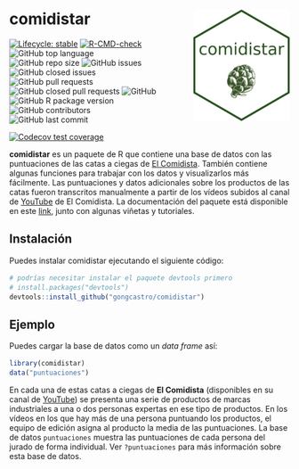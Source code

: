 
<!-- README.md is generated from README.Rmd. Please edit that file -->

# comidistar <img src='man/figures/logo.png' align="right" style="float:right; height:200px; margin-left:10%;"/>

<!-- badges: start -->

[![Lifecycle:
stable](https://img.shields.io/badge/lifecycle-stable-brightgreen.svg)](https://lifecycle.r-lib.org/articles/stages.html#stable)
[![R-CMD-check](https://github.com/gongcastro/comidistar/workflows/R-CMD-check/badge.svg)](https://github.com/gongcastro/comidistar/actions)
![GitHub top
language](https://img.shields.io/github/languages/top/gongcastro/comidistar)
![GitHub repo
size](https://img.shields.io/github/repo-size/gongcastro/comidistar)
![GitHub
issues](https://img.shields.io/github/issues/gongcastro/comidistar)
![GitHub closed
issues](https://img.shields.io/github/issues-closed/gongcastro/comidistar)
![GitHub pull
requests](https://img.shields.io/github/issues-pr/gongcastro/comidistar)
![GitHub closed pull
requests](https://img.shields.io/github/issues-pr-closed/gongcastro/comidistar)
![GitHub](https://img.shields.io/github/license/gongcastro/comidistar)
![GitHub R package
version](https://img.shields.io/github/r-package/v/gongcastro/comidistar)
![GitHub
contributors](https://img.shields.io/github/contributors/gongcastro/comidistar)
![GitHub last
commit](https://img.shields.io/github/last-commit/gongcastro/comidistar)

[![Codecov test
coverage](https://codecov.io/gh/gongcastro/comidistar/branch/master/graph/badge.svg)](https://codecov.io/gh/gongcastro/comidistar?branch=master)
<!-- badges: end -->

**comidistar** es un paquete de R que contiene una base de datos con las
puntuaciones de las catas a ciegas de [El
Comidista](https://elcomidista.elpais.com/). También contiene algunas
funciones para trabajar con los datos y visualizarlos más fácilmente.
Las puntuaciones y datos adicionales sobre los productos de las catas
fueron transcritos manualmente a partir de los vídeos subidos al canal
de [YouTube](https://www.youtube.com/channel/UCoIJrrwXy_mlr1WkC4vaTnA)
de El Comidista. La documentación del paquete está disponible en este
[link](https://gongcastro.github.io/comidistar/), junto con algunas
viñetas y tutoriales.

## Instalación

Puedes instalar comidistar ejecutando el siguiente código:

``` r
# podrías necesitar instalar el paquete devtools primero
# install.packages("devtools")
devtools::install_github("gongcastro/comidistar")
```

## Ejemplo

Puedes cargar la base de datos como un *data frame* así:

``` r
library(comidistar)
data("puntuaciones")
```

En cada una de estas catas a ciegas de **El Comidista** (disponibles en
su canal de
[YouTube](https://www.youtube.com/channel/UCoIJrrwXy_mlr1WkC4vaTnA)) se
presenta una serie de productos de marcas industriales a una o dos
personas expertas en ese tipo de productos. En los vídeos en los que hay
más de una persona puntuando los productos, el equipo de edición asigna
al producto la media de las puntuaciones. La base de datos
`puntuaciones` muestra las puntuaciones de cada persona del jurado de
forma individual. Ver `?puntuaciones` para más información sobre esta
base de datos.
